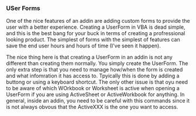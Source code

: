 ### USer Forms

One of the nice features of an addin are adding custom forms to provide the user with a better experience. Creating a UserForm in VBA is dead simple, and this is the best bang for your buck in terms of creating a profressional looking product. The simplest of forms with the simplest of features can save the end user hours and hours of time (I've seen it happen).

The nice thing here is that creating a UserForm in an addin is not any different than creating them normally. You simply create the UserForm. The only extra step is that you need to manage how/when the form is created and what infomration it has access to. Tpyically this is done by adding a buttong or using a keyboard shortcut. The only other issue is that oyu need to be aware of which WOrkbook or Worksheet is active when opening a UserForm if you are using ActiveSheet or ActiveWorkbook for anything. In general, inside an addin, you need to be careful with this commands since it is not always obvous that the ActiveXXX is the one you want to access.
